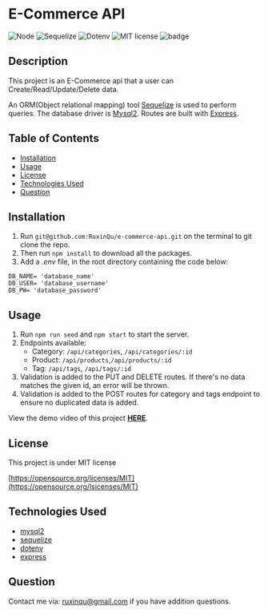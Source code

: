 # E-Commerce API

![Node](https://img.shields.io/badge/-MySQL2-darkgreen)
![Sequelize](https://img.shields.io/badge/-Sequelize-blue) 
![Dotenv](https://img.shields.io/badge/-Dotenv-purple)
![MIT license](https://img.shields.io/badge/License-MIT-green.svg)
![badge](https://img.shields.io/github/languages/top/ruxinqu/e-commerce-api)

## Description

This project is an E-Commerce api that a user can Create/Read/Update/Delete data.

 An ORM(Object relational mapping) tool [Sequelize](https://sequelize.org/docs/v6/) is used to perform queries. The database driver is [Mysql2](https://www.npmjs.com/package/mysql2). Routes are built with [Express](https://expressjs.com).


## Table of Contents
- [Installation](#installation)
- [Usage](#usage)
- [License](#license)
- [Technologies Used](#technologies-used)
- [Question](#question)

## Installation

1. Run `git@github.com:RuxinQu/e-commerce-api.git` on the terminal to git clone the repo.
2. Then run `npm install` to download all the packages.
3. Add a *.env* file, in the root directory containing the code below:
```
DB_NAME= 'database_name'
DB_USER= 'database_username'
DB_PW= 'database_password'
```

## Usage

1. Run `npm run seed` and `npm start` to start the server.
2. Endpoints available: 
    * Category: `/api/categories`, `/api/categories/:id`
    * Product: `/api/products`,`/api/products/:id`
    * Tag: `/api/tags`, `/api/tags/:id`
3. Validation is added to the PUT and DELETE routes. If there's no data matches the given id, an error will be thrown.
4. Validation is added to the POST routes for category and tags endpoint to ensure no duplicated data is added.

View the demo video of this project [**HERE**](https://drive.google.com/file/d/17_Bya1tx6vJfayajIrgHSwrvV4VfEKRR/view?usp=sharing).

## License

This project is under MIT license

[https://opensource.org/licenses/MIT](https://opensource.org/lsicenses/MIT)

## Technologies Used

- [mysql2](https://www.npmjs.com/package/mysql2)
- [sequelize](https://sequelize.org/docs/v6/)
- [dotenv](https://www.npmjs.com/package/dotenv)
- [express](https://expressjs.com)
## Question

 Contact me via: ruxinqu@gmail.com if you have addition questions.
